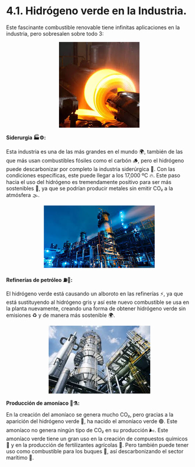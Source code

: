 # 4.1. Hidrógeno verde en la Industria.


Este fascinante combustible renovable tiene infinitas aplicaciones en la industria, pero sobresalen sobre todo 3:

<p align="center">
  <img src="/img/siderurgia.jpeg" alt="![siderurgia](img/siderurgia.jpeg)" />
</p>  

**Siderurgia 🏭⚙️:**

Esta industria es una de las más grandes en el mundo 🌍, también de las que más usan combustibles fósiles como el carbón 🪵, pero el hidrógeno puede descarbonizar por completo la industria siderúrgica 🔋. Con las condiciones específicas, este puede llegar a los 17,000 ºC 🔥. Este paso hacia el uso del hidrógeno es tremendamente positivo para ser más sostenibles 🌱, ya que se podrían producir metales sin emitir CO₂ a la atmósfera 🌫️.


<p align="center">
  <img src="/img/petroleo.jpeg" alt="![petroleo](img/petroleo.jpeg)" />
</p>  

**Refinerías de petróleo ⛽🔧:**

El hidrógeno verde está causando un alboroto en las refinerías ⚡, ya que está sustituyendo al hidrógeno gris y así este nuevo combustible se usa en la planta nuevamente, creando una forma de obtener hidrógeno verde sin emisiones ♻️ y de manera más sostenible 🌍.

<p align="center">
  <img src="/img/amoniaco.jpeg" alt="![amoniaco](img/amoniaco.jpeg)" />
</p>  

**Producción de amoníaco 💨⚗️:**

En la creación del amoníaco se genera mucho CO₂, pero gracias a la aparición del hidrógeno verde 🌿, ha nacido el amoníaco verde 🟢. Este amoníaco no genera ningún tipo de CO₂ en su producción 🌬️. Este amoníaco verde tiene un gran uso en la creación de compuestos químicos 🧪 y en la producción de fertilizantes agrícolas 🌾. Pero también puede tener uso como combustible para los buques 🚢, así descarbonizando el sector marítimo 🌊.
